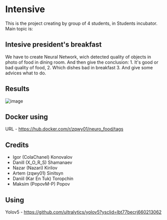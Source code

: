 # Intensive

This is the project creating by group of 4 students, in Students incubator. Main topic is:

## Intesive president's breakfast

We have to create Neural Network, wich detected quality of objects in photo of food in dining room. And then give the conclusion: 1. It's good or bad quality of food, 2. Which dishes bad in breakfast 3. And give some advices what to do.

## Results

![image](https://user-images.githubusercontent.com/47081014/209091797-7d448fb2-a1b2-4603-a179-885efe1f9f10.png)

## Docker using

URL - https://hub.docker.com/r/zqwy01/neuro_food/tags

## Credits

- Igor    (ColaChanel)  Konovalov
- Danill  (X_O_R_S)     Shamanaev 
- Nazar   (Nazari)      Kirilov
- Artem   (zqwy01)      Sinitsyn
- Daniil  (Kar En Tuk)  Toropchin
- Maksim  (PopovM-P)    Popov

## Using

Yolov5 - https://github.com/ultralytics/yolov5?ysclid=lbt77becrj660213062



